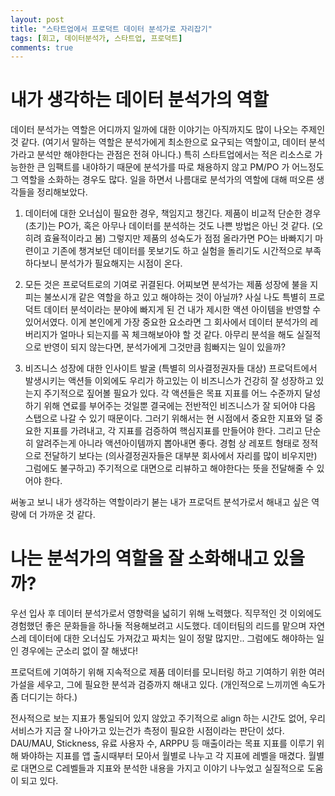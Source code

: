 ```yaml
---
layout: post
title: "스타트업에서 프로덕트 데이터 분석가로 자리잡기"
tags: [회고, 데이터분석가, 스타트업, 프로덕트]
comments: true
---
```

# 내가 생각하는 데이터 분석가의 역할
데이터 분석가는 역할은 어디까지 일까에 대한 이야기는 아직까지도 많이 나오는 주제인 것 같다. (여기서 말하는 역할은 분석가에게 최소한으로 요구되는 역할이고, 데이터 분석가라고 분석만 해야한다는 관점은 전혀 아니다.)
특히 스타트업에서는 적은 리소스로 가능한한 큰 임팩트를 내야하기 때문에 분석가를 따로 채용하지 않고 PM/PO 가 어느정도 그 역할을 소화하는 경우도 많다.
일을 하면서 나름대로 분석가의 역할에 대해 떠오른 생각들을 정리해보았다.

1) 데이터에 대한 오너십이 필요한 경우, 책임지고 챙긴다.
제품이 비교적 단순한 경우(초기)는 PO가, 혹은 아무나 데이터를 분석하는 것도 나쁜 방법은 아닌 것 같다. (오히려 효율적이라고 봄)
그렇지만 제품의 성숙도가 점점 올라가면 PO는 바빠지기 마련이고 기존에 챙겨보던 데이터를 못보기도 하고 실험을 돌리기도 시간적으로 부족하다보니 분석가가 필요해지는 시점이 온다.

2) 모든 것은 프로덕트로의 기여로 귀결된다.
어찌보면 분석가는 제품 성장에 불을 지피는 불쏘시개 같은 역할을 하고 있고 해야하는 것이 아닐까?
사실 나도 특별히 프로덕트 데이터 분석이라는 분야에 빠지게 된 건 내가 제시한 액션 아이템을 반영할 수 있어서였다. 이게 본인에게 가장 중요한 요소라면 그 회사에서 데이터 분석가의 레버리지가 얼마나 되는지를 꼭 체크해보아야 할 것 같다.
아무리 분석을 해도 실질적으로 반영이 되지 않는다면, 분석가에게 그것만큼 힘빠지는 일이 있을까?

3) 비즈니스 성장에 대한 인사이트 발굴 (특별히 의사결정권자들 대상)
프로덕트에서 발생시키는 액션들 이외에도 우리가 하고있는 이 비즈니스가 건강히 잘 성장하고 있는지 주기적으로 짚어볼 필요가 있다.
각 액션들은 목표 지표를 어느 수준까지 달성하기 위해 연료를 부어주는 것일뿐 결국에는 전반적인 비즈니스가 잘 되어야 다음 스탭으로 나갈 수 있기 때문이다.
그러기 위해서는 현 시점에서 중요한 지표와 덜 중요한 지표를 가려내고, 각 지표를 검증하여 핵심지표를 만들어야 한다. 그리고 단순히 알려주는게 아니라 액션아이템까지 뽑아내면 좋다.
경험 상 레포트 형태로 정적으로 전달하기 보다는 (의사결정권자들은 대부분 회사에서 자리를 많이 비우지만) 그럼에도 불구하고) 주기적으로 대면으로 리뷰하고 해야한다는 뜻을 전달해줄 수 있어야 한다.


써놓고 보니 내가 생각하는 역할이라기 볻는 내가 프로덕트 분석가로서 해내고 싶은 역량에 더 가까운 것 같다.


# 나는 분석가의 역할을 잘 소화해내고 있을까?
우선 입사 후 데이터 분석가로서 영향력을 넓히기 위해 노력했다. 직무적인 것 이외에도 경험했던 좋은 문화들을 하나둘 적용해보려고 시도했다.
데이터팀의 리드를 맡으며 자연스레 데이터에 대한 오너십도 가져갔고 짜치는 일이 정말 많지만.. 그럼에도 해야하는 일인 경우에는 군소리 없이 잘 해냈다!

프로덕트에 기여하기 위해 지속적으로 제품 데이터를 모니터링 하고 기여하기 위한 여러 가설을 세우고, 그에 필요한 분석과 검증까지 해내고 있다. (개인적으로 느끼끼엔 속도가 좀 더디기는 하다.)

전사적으로 보는 지표가 통일되어 있지 않았고 주기적으로 align 하는 시간도 없어, 우리 서비스가 지금 잘 나아가고 있는건가 측정이 필요한 시점이라는 판단이 섰다.
DAU/MAU, Stickness, 유료 사용자 수, ARPPU 등 매출이라는 목표 지표를 이루기 위해 봐야하는 지표를 앱 출시때부터 모아서 월별로 나누고 각 지표에 레벨을 매겼다.
월별로 대면으로 C레벨들과 지표와 분석한 내용을 가지고 이야기 나누었고 실질적으로 도움이 되고 있다.
